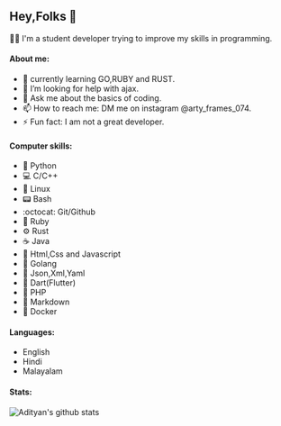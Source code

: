 ## Hey,Folks 👋
  :man_technologist: I'm a student developer trying to improve my skills in programming.
  
#### About me:
- :book: currently learning GO,RUBY and RUST.
- 🤔 I’m looking for help with ajax.
- 💬 Ask me about the basics of coding.
- 📫 How to reach me: DM me on instagram @arty_frames_074.
- ⚡ Fun fact: I am not a great developer.

#### Computer skills:
- :snake: Python
- :computer: C/C++
- :penguin: Linux
- :pager: Bash
- :octocat: Git/Github
- :gem: Ruby
- :gear: Rust
- :coffee: Java
- :signal_strength: Html,Css and Javascript
- :hamster: Golang
- :page_with_curl: Json,Xml,Yaml
- :dart: Dart(Flutter)
- :floppy_disk: PHP
- :page_facing_up: Markdown
- :whale: Docker

#### Languages:
- English
- Hindi
- Malayalam

#### Stats:
![Adityan's github stats](https://github-readme-stats.vercel.app/api?username=Adityan-compile&count_private=true&show_icons=true&theme=radical)
